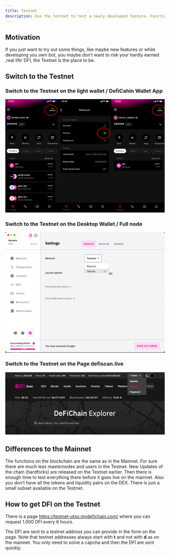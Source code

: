 ```yaml
---
title: Testnet
description: Use the testnet to test a newly developed feature. Functions are the same as in mainnet. Request DFI on testnet every 6 hours.
---
```


## Motivation

If you just want to try out some things, like maybe new features or while developing you own bot, you maybe don’t want to risk your hardly earned ‚real life‘ DFI, the Testnet is the place to be.

## Switch to the Testnet

### Switch to the Testnet on the light wallet / DefiCahin Wallet App

![](./../media/testnet_EN_lightwallet.png)

### Switch to the Testnet on the Desktop Wallet / Full node

![](./../media/testnet_EN_desktop.png)

### Switch to the Testnet on the Page defiscan.live

![](./../media/testnet_EN_defiscan.png)

## Differences to the Mainnet

The functions on the blockchain are the same as in the Mainnet. For sure there are much less masternodes and users in the Testnet. New Updates of the chain (hardforks) are released on the Testnet earlier. Then there is enough time to test everything there before it goes live on the mainnet. Also you don’t have all the tokens and liquidity pairs on the DEX. There is just a small subset available on the Testnet.

## How to get DFI on the Testnet

There is a page <https://testnet-utxo.mydefichain.com/> where you can request 1.000 DFI every 6 hours.

The DFI are sent to a testnet address you can provide in the form on the page. Note that testnet addresses always start with **t** and not with **d** as on the mainnet. You only need to solve a capcha and then the DFI are sent quickly.
